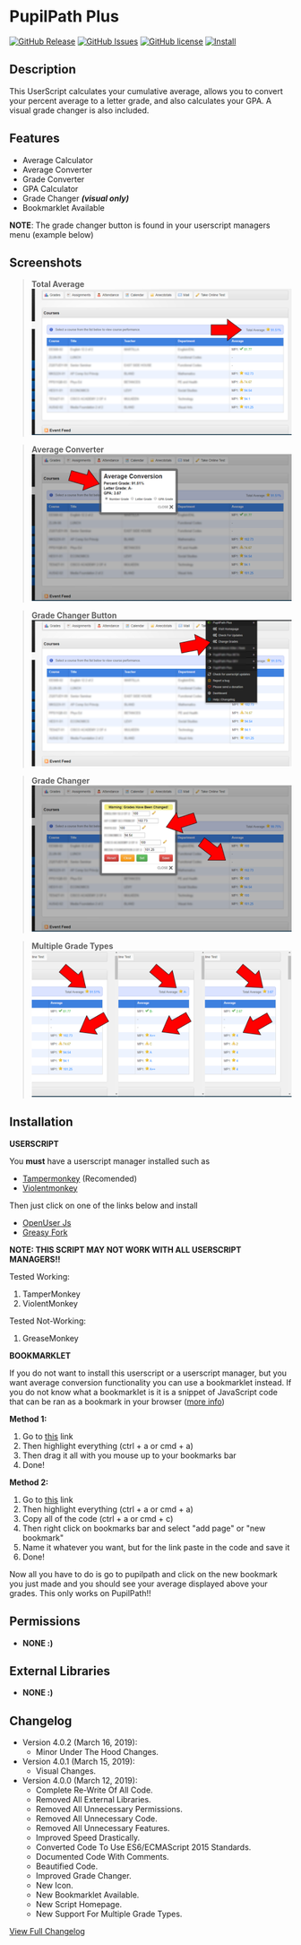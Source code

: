 # PupilPath Plus
[![GitHub Release](https://img.shields.io/github/release/DeathHackz/PupilPathPlus.svg?longCache=true&style=for-the-badge)](https://github.com/DeathHackz/PupilPathPlus/blob/master/CHANGELOG.md)
[![GitHub Issues](https://img.shields.io/github/issues/DeathHackz/PupilPathPlus.svg?longCache=true&style=for-the-badge)](https://github.com/DeathHackz/PupilPathPlus/issues)
[![GitHub license](https://img.shields.io/github/license/DeathHackz/PupilPathPlus.svg?style=for-the-badge)](https://github.com/DeathHackz/PupilPathPlus/blob/master/LICENSE)
[![Install](https://img.shields.io/badge/Install-red.svg?longCache=true&style=for-the-badge)](#installation)

Description
-----------
This UserScript calculates your cumulative average, allows you to convert your percent average to a letter grade, and also calculates your GPA. A visual grade changer is also included.

Features
--------
* Average Calculator
* Average Converter
* Grade Converter
* GPA Calculator
* Grade Changer ***(visual only)***
* Bookmarklet Available


**NOTE**: The grade changer button is found in your userscript managers menu (example below)

Screenshots
-----------
> **Total Average**
![Total Average](https://github.com/DeathHackz/PupilPathPlus/blob/master/screenshots/total_average.png?raw=true "Total Average")

> **Average Converter**
![Average Converter](https://github.com/DeathHackz/PupilPathPlus/blob/master/screenshots/average_conversion.png?raw=true "Average Converter")

> **Grade Changer Button**
![Grade Changer Button](https://github.com/DeathHackz/PupilPathPlus/blob/master/screenshots/grade_changer_button.png?raw=true "Grade Changer Button")

> **Grade Changer**
![Grade Changer](https://github.com/DeathHackz/PupilPathPlus/blob/master/screenshots/grade_changer_interface.png?raw=true "Grade Changer")

> **Multiple Grade Types**
![Multiple Grade Types](https://github.com/DeathHackz/PupilPathPlus/blob/master/screenshots/multi_grade_views.png?raw=true "Multiple Grade Types")

Installation
------------
**USERSCRIPT**

You **must** have a userscript manager installed such as

* [Tampermonkey](https://tampermonkey.net) (Recomended)
* [Violentmonkey](https://violentmonkey.github.io/)

Then just click on one of the links below and install

* [OpenUser Js](https://openuserjs.org/scripts/deathhackz/PupilPath_Plus)
* [Greasy Fork](https://greasyfork.org/en/scripts/368390)

**NOTE: THIS SCRIPT MAY NOT WORK WITH ALL USERSCRIPT MANAGERS!!**

Tested Working:
  1. TamperMonkey
  2. ViolentMonkey

Tested Not-Working:
  1. GreaseMonkey

**BOOKMARKLET**

If you do not want to install this userscript or a userscript manager, but you want average conversion functionality you can use a bookmarklet instead. If you do not know what a bookmarklet is it is a snippet of JavaScript code that can be ran as a bookmark in your browser ([more info](https://en.wikipedia.org/wiki/Bookmarklet))

**Method 1:**
1. Go to [this](https://raw.githubusercontent.com/DeathHackz/PupilPathPlus/master/src/PupilPathPlus.bookmarklet.min.js) link
2. Then highlight everything (ctrl + a or cmd + a)
3. Then drag it all with you mouse up to your bookmarks bar
4. Done!

**Method 2:**
1. Go to [this](https://raw.githubusercontent.com/DeathHackz/PupilPathPlus/master/src/PupilPathPlus.bookmarklet.min.js) link
2. Then highlight everything (ctrl + a or cmd + a)
3. Copy all of the code (ctrl + a or cmd + c)
4. Then right click on bookmarks bar and select "add page" or "new bookmark"
5. Name it whatever you want, but for the link paste in the code and save it
4. Done!

Now all you have to do is go to pupilpath and click on the new bookmark you just made and you should see your average displayed above your grades.
This only works on PupilPath!!

Permissions
-----------
* **NONE :)**

External Libraries
------------------
* **NONE :)**

Changelog
---------
* Version 4.0.2 (March 16, 2019):
  - Minor Under The Hood Changes.
* Version 4.0.1 (March 15, 2019):
  - Visual Changes.
* Version 4.0.0 (March 12, 2019):
  - Complete Re-Write Of All Code.
  - Removed All External Libraries.
  - Removed All Unnecessary Permissions.
  - Removed All Unnecessary Code.
  - Removed All Unnecessary Features.
  - Improved Speed Drastically.
  - Converted Code To Use ES6/ECMAScript 2015 Standards.
  - Documented Code With Comments.
  - Beautified Code.
  - Improved Grade Changer.
  - New Icon.
  - New Bookmarklet Available.
  - New Script Homepage.
  - New Support For Multiple Grade Types.

[View Full Changelog](https://github.com/DeathHackz/PupilPathPlus/blob/master/CHANGELOG.md)
